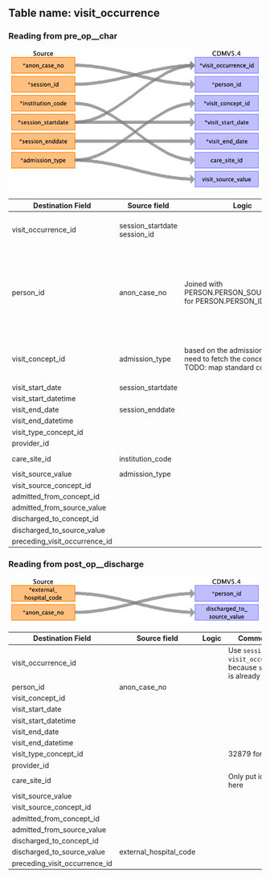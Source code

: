 ## Table name: visit_occurrence

### Reading from pre_op__char

![](md_files/image7.png)

| Destination Field | Source field | Logic | Comment field |
| --- | --- | --- | --- |
| visit_occurrence_id | session_startdate<br>session_id |  | Use `session_id` as `visit_occurrence_id`, because `session_id` is already INTEGER. |
| person_id | anon_case_no | Joined with PERSON.PERSON_SOURCE_VALUE for PERSON.PERSON_ID | Each case is considered a new patient. PASAR has no master patient table nor unique patient id.    BEWARE: `anon_case_no` is not unique. The PK of pre_op.char is `operation_id`.<br> |
| visit_concept_id | admission_type | based on the admission_type , we need to fetch the concept_id    TODO: map standard concept ids | It has a value  like    Inpatient  Day Surgery (DS)  Same Day Admission (SDA)<br> |
| visit_start_date | session_startdate |  |  |
| visit_start_datetime |  |  |  |
| visit_end_date | session_enddate |  |  |
| visit_end_datetime |  |  |  |
| visit_type_concept_id |  |  | 32879 for Registry |
| provider_id |  |  |  |
| care_site_id | institution_code |  | Only put id for SGH here |
| visit_source_value | admission_type |  |  |
| visit_source_concept_id |  |  |  |
| admitted_from_concept_id |  |  |  |
| admitted_from_source_value |  |  |  |
| discharged_to_concept_id |  |  |  |
| discharged_to_source_value |  |  |  |
| preceding_visit_occurrence_id |  |  |  |

### Reading from post_op__discharge

![](md_files/image8.png)

| Destination Field | Source field | Logic | Comment field |
| --- | --- | --- | --- |
| visit_occurrence_id |  |  | Use `session_id` as `visit_occurrence_id`, because `session_id` is already INTEGER. |
| person_id | anon_case_no |  |  |
| visit_concept_id |  |  |  |
| visit_start_date |  |  |  |
| visit_start_datetime |  |  |  |
| visit_end_date |  |  |  |
| visit_end_datetime |  |  |  |
| visit_type_concept_id |  |  | 32879 for Registry |
| provider_id |  |  |  |
| care_site_id |  |  | Only put id for SGH here |
| visit_source_value |  |  |  |
| visit_source_concept_id |  |  |  |
| admitted_from_concept_id |  |  |  |
| admitted_from_source_value |  |  |  |
| discharged_to_concept_id |  |  |  |
| discharged_to_source_value | external_hospital_code |  |  |
| preceding_visit_occurrence_id |  |  |  |

